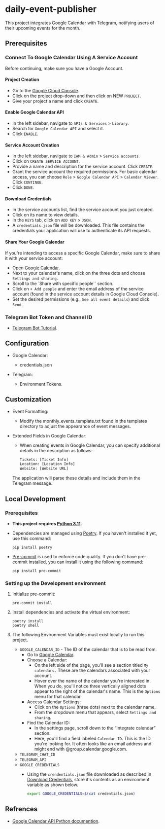 # daily-event-publisher

This project integrates Google Calendar with Telegram, notifying users of their upcoming events for the month.

## Prerequisites

### Connect To Google Calendar Using A Service Account

Before continuing, make sure you have a Google Account.

#### Project Creation

* Go to the [Google Cloud Console](https://console.cloud.google.com/).
* Click on the project drop-down and then click on NEW `PROJECT`.
* Give your project a name and click `CREATE`.

#### Enable Google Calendar API

* In the left sidebar, navigate to `APIs & Services` > `Library`.
* Search for `Google Calendar API` and select it.
* Click `ENABLE`.

#### Service Account Creation

* In the left sidebar, navigate to `IAM & Admin` > `Service accounts`.
* Click on `CREATE SERVICE ACCOUNT`.
* Provide a name and description for the service account. Click `CREATE`.
* Grant the service account the required permissions. For basic calendar access, you can choose `Role` > `Google Calendar API` > `Calendar Viewer`. Click `CONTINUE`.
* Click `DONE`.

#### Download Credentials

* In the service accounts list, find the service account you just created.
* Click on its name to view details.
* In the `KEYS` tab, click on `ADD KEY` > `JSON`.
* A `credentials.json` file will be downloaded. This file contains the credentials your application will use to authenticate its API requests.

#### Share Your Google Calendar

If you're intending to access a specific Google Calendar, make sure to share it with your service account:

* Open [Google Calendar](https://calendar.google.com/).
* Next to your calendar's name, click on the three dots and choose `Settings and sharing`.
* Scroll to the `Share with specific people`` section.
* Click on `+ Add people` and enter the email address of the service account (found in the service account details in Google Cloud Console).
* Set the desired permissions (e.g., `See all event details`) and click `Send`.

### Telegram Bot Token and Channel ID

* [Telegram Bot Tutorial](https://core.telegram.org/bots/tutorial).

## Configuration

* Google Calendar:
    * credentials.json

* Telegram:
    * Environment Tokens.

## Customization

* Event Formatting:
    * Modify the monthly_events_template.txt found in the templates directory to adjust the appearance of event messages.
* Extended Fields in Google Calendar:
    * When creating events in Google Calendar, you can specify additional details in the description as follows:

        ```txt
        Tickets: [Ticket Info]
        Location: [Location Info]
        Website: [Website URL]
        ```

    The application will parse these details and include them in the Telegram message.

## Local Development

### Prerequisites

* **This project requires [Python 3.11](https://www.python.org/downloads/release/python-3113/).**

* Dependencies are managed using [Poetry](https://python-poetry.org/docs/#installation). If you haven't installed it yet, use this command:

    ```shell
    pip install poetry
    ```

* [Pre-commit](https://pre-commit.com/) is used to enforce code quality. If you don't have pre-commit installed, you can install it using the following command:

    ```shell
    pip install pre-commit
    ```

### Setting up the Development environment

1. Initialize pre-commit:

    ```shell
    pre-commit install
    ```

2. Install dependencies and activate the virtual environment:

    ```shell
    poetry install
    poetry shell
    ```

3. The following Environment Variables must exist locally to run this project.

    * `GOOGLE_CALENDAR_ID` - The ID of the calendar that is to be read from.
        * Go to [Google Calendar](https://calendar.google.com/).
        * Choose a Calendar:
            * On the left side of the page, you'll see a section titled `My calendars.` These are the calendars associated with your account.
            * Hover over the name of the calendar you're interested in. When you do, you'll notice three vertically aligned dots appear to the right of the calendar's name. This is the `Options` menu for that calendar.
        * Access Calendar Settings:
            * Click on the `Options` (three dots) next to the calendar name.
            * From the dropdown menu that appears, select `Settings and sharing`.
        * Find the Calendar ID:
            * In the settings page, scroll down to the “Integrate calendar” section.
            * Here, you'll find a field labeled `Calendar ID`. This is the ID you're looking for. It often looks like an email address and might end with @group.calendar.google.com.
    * `TELEGRAM_CHAT_ID`
    * `TELEGRAM_API`
    * `GOOGLE_CREDENTIALS`
        * Using the `crendentials.json` file downloaded as described in [Download Credentials](#download-credentials), store it's contents as an environment variable as shown below.

            ```sh
            export GOOGLE_CREDENTIALS=$(cat credentials.json)
            ```

## Refrences

* [Google Calendar API Python documention](https://developers.google.com/calendar/api/quickstart/python).
